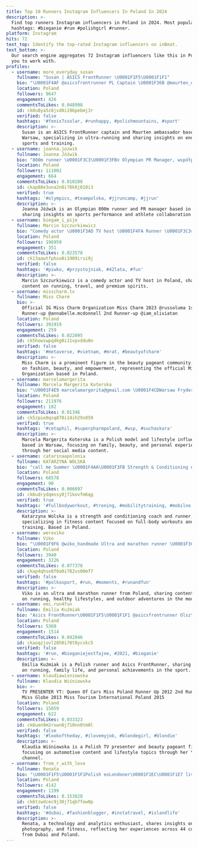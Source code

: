 ```yaml
---
title: Top 10 Runners Instagram Influencers In Poland In 2024
description: >-
  Find top runners Instagram influencers in Poland in 2024. Most popular
  hashtags: #bieganie #run #polishgirl #runner.
platform: Instagram
hits: 72
text_top: Identify the top-rated Instagram influencers on inBeat.
text_bottom: >-
  Our search engine aggregates 72 Instagram influencers like this in Poland for
  you to work with.
profiles:
  - username: more_everyday_susan
    fullname: "Susan | ASICS FrontRunner \U0001F1F5\U0001F1F1"
    bio: "\U0001F4AF @asicsfrontrunner PL Captain \U0001F36B @maurten_official Ambassador ♾ (ultra)runner \U0001F4CD Warsaw ▪️21K 1:32:25 ▪️42K 3:26:14 ▪️105K 18:22:00"
    location: Poland
    followers: 9647
    engagement: 426
    commentsToLikes: 0.048998
    id: ck0u8ya5z8jvd0i196pebmj3r
    verified: false
    hashtags: '#fenix7ssolar, #runhappy, #polishmountains, #sport'
    description: >-
      Susan is an ASICS FrontRunner captain and Maurten ambassador based in
      Warsaw, specializing in ultra-running and sharing insights on endurance
      sports and training.
  - username: joanna.jozwik
    fullname: Joanna Jóźwik
    bio: "800m runner \U0001F3C3\U0001F3FB‍♀️ Olympian PR Manager, współpraca: \U0001F4E9 krystian@serwusagencja.pl \U0001F4DE 783-798-040"
    location: Poland
    followers: 111002
    engagement: 664
    commentsToLikes: 0.010208
    id: ckap88e3una2n0i78k8j810i3
    verified: true
    hashtags: '#olympics, #teampolska, #jjruncamp, #jjrun'
    description: >-
      Joanna Jóźwik is an Olympian 800m runner and PR manager based in Poland,
      sharing insights on sports performance and athlete collaboration.
  - username: biegam_i_pije
    fullname: Marcin Szczurkiewicz
    bio: "Comedy actor \U0001F3AD TV host \U0001F4FA Runner \U0001F3C3‍♂️ Sport freak\U0001F947 Travelholic \U0001F5FA Lifelover \U0001F973 Premium spirits enthusiast \U0001F943 biegam.i.pije.official@gmail.com \U0001F4E9"
    location: Poland
    followers: 196959
    engagement: 351
    commentsToLikes: 0.023578
    id: ck13aawtfphso0i1909irsi9j
    verified: false
    hashtags: '#piwko, #przystojniak, #42lata, #fun'
    description: >-
      Marcin Szczurkiewicz is a comedy actor and TV host in Poland, sharing
      content on running, travel, and premium spirits.
  - username: misscharm.tv
    fullname: Miss Charm
    bio: >-
      Official IG Miss Charm Organization Miss Charm 2023 @russoluma 1st
      Runner-up @annabelle.mcdonnell 2nd Runner-up @iam_oliviatan
    location: Poland
    followers: 391919
    engagement: 259
    commentsToLikes: 0.022095
    id: ck5howswpqdkg0i11vpvddu0n
    verified: false
    hashtags: '#metaverse, #vietnam, #mrat, #beautyofcharm'
    description: >-
      Miss Charm is a prominent figure in the beauty pageant community, focusing
      on fashion, beauty, and empowerment, representing the official Miss Charm
      Organization based in Poland.
  - username: marcelamargerita
    fullname: Marcela Margerita Koterska
    bio: "\U0001F4E9 marcelamargerita@gmail.com \U0001F4CDWarsaw Fryderyk’s mom\U0001F90D \U0001F948 2nd runner-up of Poland’s Next Top Model 3 Die with memories, not dreams \U0001F34B"
    location: Poland
    followers: 211976
    engagement: 182
    commentsToLikes: 0.01346
    id: ck5zpie8qsq870i14ih29s059
    verified: true
    hashtags: '#cetaphil, #superpharmpoland, #wsp, #suchaskora'
    description: >-
      Marcela Margerita Koterska is a Polish model and lifestyle influencer
      based in Warsaw, focusing on family, beauty, and personal experiences
      through her social media content.
  - username: catarinaapolonia
    fullname: KATARZYNA WOLSKA
    bio: "call me Summer \U0001F4AA\U0001F3FB Strength & Conditioning #wolskatrenuje ⚡️ #Girlboss @sweatandglowstudio \U0001F3C3\U0001F3FC‍♀️ Runner @swordsathletics ☝\U0001F3FB Ass Kicker"
    location: Poland
    followers: 68578
    engagement: 90
    commentsToLikes: 0.006697
    id: ck6udrydqmssy0j71kovfm6qg
    verified: true
    hashtags: '#fullbodyworkout, #trening, #mobilitytraining, #mobilno'
    description: >-
      Katarzyna Wolska is a strength and conditioning coach and runner,
      specializing in fitness content focused on full-body workouts and mobility
      training. Based in Poland.
  - username: weroviko
    fullname: Viko
    bio: "\U0001F9F6 @wiko_handmade Ultra and marathon runner \U0001F3C3‍♀️ 110km⛰ 50+km⛰ 42,195km *7 Healthy lifestyle\U0001F938‍♀️ Mountains #SeeYouLaterTeam \U0001F4E9 weroviko(at)op.pl"
    location: Poland
    followers: 3940
    engagement: 3226
    commentsToLikes: 0.077378
    id: ckap4qhso8f0a0i782vs00mf7
    verified: false
    hashtags: '#polkasport, #run, #moments, #runandfun'
    description: >-
      Viko is an ultra and marathon runner from Poland, sharing content focused
      on running, healthy lifestyles, and outdoor adventures in the mountains.
  - username: emi.run4fun
    fullname: Emilia Kuźmiak
    bio: "Asics FrontRunner\U0001F1F5\U0001F1F1 @asicsfrontrunner Olsztyn \U0001F393M.Eng\U0001F339\U0001F332\U0001F30F Mom of two ❤️ W&B \U0001F476\U0001F3FB\U0001F466\U0001F3FC Runner\U0001F3C3\U0001F3FB‍♀️01.01.2016 PB 10k 40'20\" (11.11.2017 Żagań) 5k 19'30”"
    location: Poland
    followers: 5360
    engagement: 1514
    commentsToLikes: 0.042046
    id: ckaoqzjovl28h0i78t8ycskc5
    verified: false
    hashtags: '#run, #bieganiejestfajne, #2021, #bieganie'
    description: >-
      Emilia Kuźmiak is a Polish runner and Asics FrontRunner, sharing insights
      on running, family life, and personal achievements in the sport.
  - username: klaudiawisniowska
    fullname: Klaudia Wiśniowska
    bio: >-
      TV PRESENTER YT: Queen Of Cars Miss Poland Runner Up 2012 2nd Runner Up
      Miss Globe 2013 Miss Tourism International Poland 2015
    location: Poland
    followers: 15059
    engagement: 622
    commentsToLikes: 0.033323
    id: ck6uen9m2rxwn0j710nn0tm0l
    verified: false
    hashtags: '#lookoftheday, #ilovemyjob, #blondegirl, #blondie'
    description: >-
      Klaudia Wiśniowska is a Polish TV presenter and beauty pageant finalist,
      focusing on automotive content and lifestyle topics through her YouTube
      channel.
  - username: from_r_with_love
    fullname: Renata
    bio: "\U0001F1F5\U0001F1F1Polish exLondoner\U0001F1EC\U0001F1E7 living in Dubai\U0001F1E6\U0001F1EA Technology and analytics\U0001F469\U0001F3FC‍\U0001F4BB #adobelightroom Pro Wannabe Returning surfer\U0001F3C4\U0001F3FC‍♀️ Runner\U0001F3C3\U0001F3FC‍♀️ 44 countries\U0001F30E"
    location: Poland
    followers: 4142
    engagement: 1199
    commentsToLikes: 0.153828
    id: ck6tzwdcec9j30j71qb7fow0p
    verified: false
    hashtags: '#dubai, #fashionblogger, #instatravel, #islandlife'
    description: >-
      Renata, a technology and analytics enthusiast, shares insights on travel,
      photography, and fitness, reflecting her experiences across 44 countries
      from Dubai and Poland.
---
```


